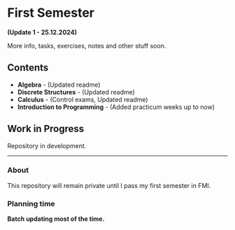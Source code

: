 # First Semester
**(Update 1 - 25.12.2024)**

More info, tasks, exercises, notes and other stuff soon.

## Contents

- **Algebra** - (Updated readme)
- **Discrete Structures** - (Updated readme) 
- **Calculus** - (Control exams, Updated readme)
- **Introduction to Programming** - (Added practicum weeks up to now)

## Work in Progress

Repository in development.

---

### About

This repository will remain private until I pass my first semester in FMI.

### Planning time

**Batch updating most of the time.**
